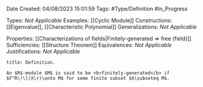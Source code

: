 <div class="topSpace"></div>

Date Created: 04/08/2023 15:01:59
Tags: #Type/Definition #In_Progress

Types: <i>Not Applicable</i>
Examples: [[Cyclic Module]]
Constructions: [[Eigenvalue]], [[Characteristic Polynomial]]
Generalizations: <i>Not Applicable</i>

Properties: [[Characterizations of fields|Finitely-generated $\Rightarrow$ free (field)]]
Sufficiencies: [[Structure Theorem]]
Equivalences: <i>Not Applicable</i>
Justifications: <i>Not Applicable</i>

``` ad-Definition
title: Definition.

An $R$-module $M$ is said to be <b>finitely-generated</b> if $F^R\!\l(X\r)\onto M$ for some finite subset $X\subseteq M$.

```
